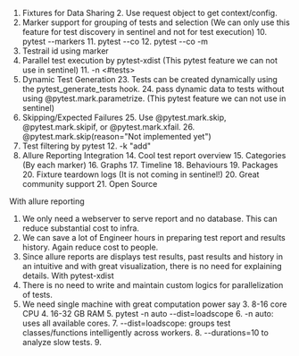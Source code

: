 1. Fixtures for Data Sharing 
   2. Use request object to get context/config.
9. Marker support for grouping of tests and selection (We can only use this feature for test discovery in sentinel and not for test execution)
   10. pytest --markers
   11. pytest --co
   12. pytest --co -m <marker>
1. Testrail id using marker
10. Parallel test execution by pytest-xdist (This pytest feature we can not use in sentinel)
    11. -n <#tests>
22. Dynamic Test Generation 
    23. Tests can be created dynamically using the pytest_generate_tests hook.
        24. pass dynamic data to tests without using @pytest.mark.parametrize. (This pytest feature we can not use in sentinel)
24. Skipping/Expected Failures
    25. Use @pytest.mark.skip, @pytest.mark.skipif, or @pytest.mark.xfail.
    26. @pytest.mark.skip(reason="Not implemented yet")
27. Test filtering by pytest
    12. -k "add" 
13. Allure Reporting Integration
    14. Cool test report overview 
    15. Categories (By each marker)
    16. Graphs 
    17. Timeline 
    18. Behaviours 
    19. Packages 
    20. Fixture teardown logs (It is not coming in sentinel!)
    20. Great community support 
    21. Open Source

With allure reporting
1. We only need a webserver to serve report and no database. This can reduce substantial cost to infra.
2. We can save a lot of Engineer hours in preparing test report and results history. Again reduce cost to people.
3. Since allure reports are displays test results, past results and history in an intuitive and with great visualization, there is no need for explaining details.
With pytest-xdist
1. There is no need to write and maintain custom logics for parallelization of tests.
2. We need single machine with great computation power say
   3. 8-16 core CPU 
   4. 16-32 GB RAM
      5. pytest -n auto --dist=loadscope 
      6. -n auto: uses all available cores. 
      7. --dist=loadscope: groups test classes/functions intelligently across workers.
      8. --durations=10 to analyze slow tests.
      9. 